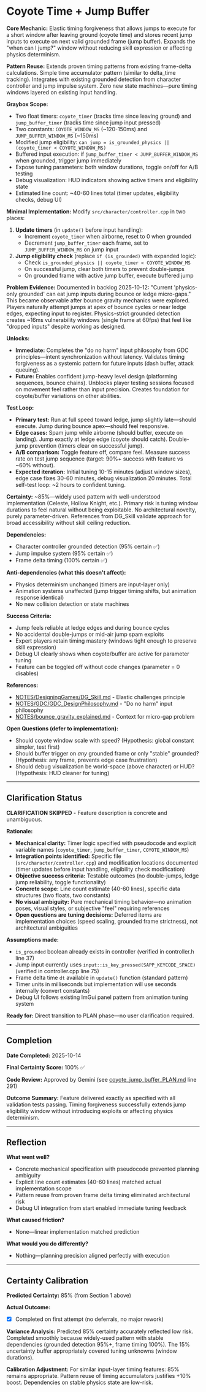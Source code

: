 # Coyote Time + Jump Buffer

**Core Mechanic:** Elastic timing forgiveness that allows jumps to execute for a short window after leaving ground (coyote time) and stores recent jump inputs to execute on next valid grounded frame (jump buffer). Expands the "when can I jump?" window without reducing skill expression or affecting physics determinism.

**Pattern Reuse:** Extends proven timing patterns from existing frame-delta calculations. Simple time accumulator pattern (similar to delta_time tracking). Integrates with existing grounded detection from character controller and jump impulse system. Zero new state machines—pure timing windows layered on existing input handling.

**Graybox Scope:**
- Two float timers: `coyote_timer` (tracks time since leaving ground) and `jump_buffer_timer` (tracks time since jump input pressed)
- Two constants: `COYOTE_WINDOW_MS` (~120-150ms) and `JUMP_BUFFER_WINDOW_MS` (~150ms)
- Modified jump eligibility: `can_jump = is_grounded_physics || (coyote_timer < COYOTE_WINDOW_MS)`
- Buffered input execution: if `jump_buffer_timer < JUMP_BUFFER_WINDOW_MS` when grounded, trigger jump immediately
- Expose tuning parameters: both window durations, toggle on/off for A/B testing
- Debug visualization: HUD indicators showing active timers and eligibility state
- Estimated line count: ~40-60 lines total (timer updates, eligibility checks, debug UI)

**Minimal Implementation:** Modify `src/character/controller.cpp` in two places:
1. **Update timers** (in `update()` before input handling):
   - Increment `coyote_timer` when airborne, reset to 0 when grounded
   - Decrement `jump_buffer_timer` each frame, set to `JUMP_BUFFER_WINDOW_MS` on jump input
2. **Jump eligibility check** (replace `if (is_grounded)` with expanded logic):
   - Check `is_grounded_physics || coyote_timer < COYOTE_WINDOW_MS`
   - On successful jump, clear both timers to prevent double-jumps
   - On grounded frame with active jump buffer, execute buffered jump

**Problem Evidence:** Documented in backlog 2025-10-12: "Current 'physics-only grounded' can eat jump inputs during bounce or ledge micro-gaps." This became observable after bounce gravity mechanics were explored. Players naturally attempt jumps at apex of bounce cycles or near ledge edges, expecting input to register. Physics-strict grounded detection creates ~16ms vulnerability windows (single frame at 60fps) that feel like "dropped inputs" despite working as designed.

**Unlocks:**
- **Immediate:** Completes the "do no harm" input philosophy from GDC principles—intent synchronization without latency. Validates timing forgiveness as a systemic pattern for future inputs (dash buffer, attack queuing).
- **Future:** Enables confident jump-heavy level design (platforming sequences, bounce chains). Unblocks player testing sessions focused on movement feel rather than input precision. Creates foundation for coyote/buffer variations on other abilities.

**Test Loop:**
- **Primary test:** Run at full speed toward ledge, jump slightly late—should execute. Jump during bounce apex—should feel responsive.
- **Edge cases:** Spam jump while airborne (should buffer, execute on landing). Jump exactly at ledge edge (coyote should catch). Double-jump prevention (timers clear on successful jump).
- **A/B comparison:** Toggle feature off, compare feel. Measure success rate on test jump sequence (target: 90%+ success with feature vs ~60% without).
- **Expected iteration:** Initial tuning 10-15 minutes (adjust window sizes), edge case fixes 30-60 minutes, debug visualization 20 minutes. Total self-test loop: ~2 hours to confident tuning.

**Certainty:** ~85%—widely used pattern with well-understood implementation (Celeste, Hollow Knight, etc.). Primary risk is tuning window durations to feel natural without being exploitable. No architectural novelty, purely parameter-driven. References from DG_Skill validate approach for broad accessibility without skill ceiling reduction.

**Dependencies:** 
- Character controller grounded detection (95% certain ✅)
- Jump impulse system (95% certain ✅)
- Frame delta timing (100% certain ✅)

**Anti-dependencies (what this doesn't affect):**
- Physics determinism unchanged (timers are input-layer only)
- Animation systems unaffected (jump trigger timing shifts, but animation response identical)
- No new collision detection or state machines

**Success Criteria:**
- Jump feels reliable at ledge edges and during bounce cycles
- No accidental double-jumps or mid-air jump spam exploits
- Expert players retain timing mastery (windows tight enough to preserve skill expression)
- Debug UI clearly shows when coyote/buffer are active for parameter tuning
- Feature can be toggled off without code changes (parameter = 0 disables)

**References:**
- [NOTES/DesigningGames/DG_Skill.md](../NOTES/DesigningGames/DG_Skill.md) - Elastic challenges principle
- [NOTES/GDC/GDC_DesignPhilosophy.md](../NOTES/GDC/GDC_DesignPhilosophy.md) - "Do no harm" input philosophy
- [NOTES/bounce_gravity_explained.md](../NOTES/bounce_gravity_explained.md) - Context for micro-gap problem

**Open Questions (defer to implementation):**
- Should coyote window scale with speed? (Hypothesis: global constant simpler, test first)
- Should buffer trigger on *any* grounded frame or only "stable" grounded? (Hypothesis: any frame, prevents edge case frustration)
- Should debug visualization be world-space (above character) or HUD? (Hypothesis: HUD cleaner for tuning)

---

## Clarification Status

**CLARIFICATION SKIPPED** - Feature description is concrete and unambiguous.

**Rationale:**
- **Mechanical clarity:** Timer logic specified with pseudocode and explicit variable names (`coyote_timer`, `jump_buffer_timer`, `COYOTE_WINDOW_MS`)
- **Integration points identified:** Specific file (`src/character/controller.cpp`) and modification locations documented (timer updates before input handling, eligibility check modification)
- **Objective success criteria:** Testable outcomes (no double-jumps, ledge jump reliability, toggle functionality)
- **Concrete scope:** Line count estimate (40-60 lines), specific data structures (two floats, two constants)
- **No visual ambiguity:** Pure mechanical timing behavior—no animation poses, visual styles, or subjective "feel" requiring references
- **Open questions are tuning decisions:** Deferred items are implementation choices (speed scaling, grounded frame strictness), not architectural ambiguities

**Assumptions made:**
- `is_grounded` boolean already exists in controller (verified in controller.h line 37)
- Jump input currently uses `input::is_key_pressed(SAPP_KEYCODE_SPACE)` (verified in controller.cpp line 75)
- Frame delta time `dt` available in `update()` function (standard pattern)
- Timer units in milliseconds but implementation will use seconds internally (convert constants)
- Debug UI follows existing ImGui panel pattern from animation tuning system

**Ready for:** Direct transition to PLAN phase—no user clarification required.

---

## Completion

**Date Completed:** 2025-10-14

**Final Certainty Score:** 100% ✅

**Code Review:** Approved by Gemini (see [coyote_jump_buffer_PLAN.md](coyote_jump_buffer_PLAN.md) line 291)

**Outcome Summary:** Feature delivered exactly as specified with all validation tests passing. Timing forgiveness successfully extends jump eligibility window without introducing exploits or affecting physics determinism.

---

## Reflection

**What went well?**
- Concrete mechanical specification with pseudocode prevented planning ambiguity
- Explicit line count estimates (40-60 lines) matched actual implementation scope
- Pattern reuse from proven frame delta timing eliminated architectural risk
- Debug UI integration from start enabled immediate tuning feedback

**What caused friction?**
- None—linear implementation matched prediction

**What would you do differently?**
- Nothing—planning precision aligned perfectly with execution

---

## Certainty Calibration

**Predicted Certainty:** 85% (from Section 1 above)

**Actual Outcome:**
- [x] Completed on first attempt (no deferrals, no major rework)

**Variance Analysis:**
Predicted 85% certainty accurately reflected low risk. Completed smoothly because widely-used pattern with stable dependencies (grounded detection 95%+, frame timing 100%). The 15% uncertainty buffer appropriately covered tuning unknowns (window durations).

**Calibration Adjustment:**
For similar input-layer timing features: 85% remains appropriate. Pattern reuse of timing accumulators justifies +10% boost. Dependencies on stable physics state are low-risk.
